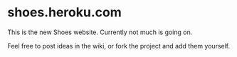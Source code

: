 # shoes.heroku.com

This is the new Shoes website. Currently not much is going on.

Feel free to post ideas in the wiki, or fork the project and add them yourself.
